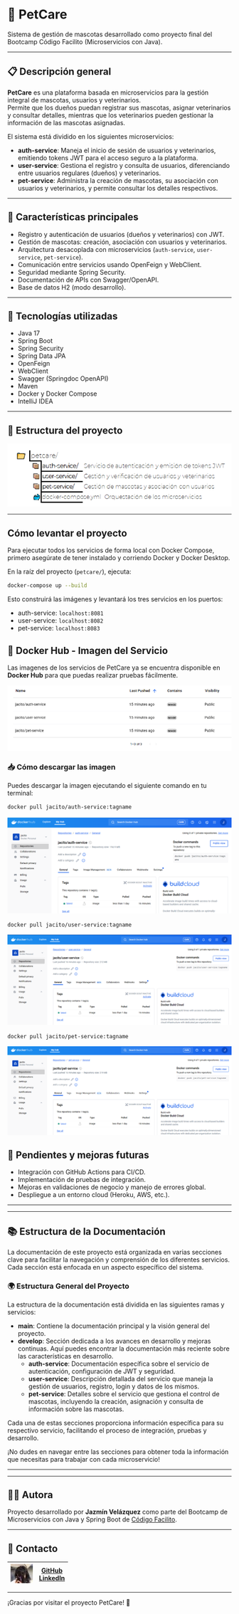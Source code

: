 # 🐾 PetCare

Sistema de gestión de mascotas desarrollado como proyecto final del Bootcamp Código Facilito (Microservicios con Java).

---

## 📋 Descripción general

**PetCare** es una plataforma basada en microservicios para la gestión integral de mascotas, usuarios y veterinarios.  
Permite que los dueños puedan registrar sus mascotas, asignar veterinarios y consultar detalles, mientras que los veterinarios pueden gestionar la información de las mascotas asignadas.

El sistema está dividido en los siguientes microservicios:

- **auth-service**: Maneja el inicio de sesión de usuarios y veterinarios, emitiendo tokens JWT para el acceso seguro a la plataforma.
- **user-service**: Gestiona el registro y consulta de usuarios, diferenciando entre usuarios regulares (dueños) y veterinarios.
- **pet-service**: Administra la creación de mascotas, su asociación con usuarios y veterinarios, y permite consultar los detalles respectivos.

---

## 🚀 Características principales

- Registro y autenticación de usuarios (dueños y veterinarios) con JWT.
- Gestión de mascotas: creación, asociación con usuarios y veterinarios.
- Arquitectura desacoplada con microservicios (`auth-service`, `user-service`, `pet-service`).
- Comunicación entre servicios usando OpenFeign y WebClient.
- Seguridad mediante Spring Security.
- Documentación de APIs con Swagger/OpenAPI.
- Base de datos H2 (modo desarrollo).

---

## 🧰 Tecnologías utilizadas

- Java 17
- Spring Boot
- Spring Security
- Spring Data JPA
- OpenFeign
- WebClient
- Swagger (Springdoc OpenAPI)
- Maven
- Docker y Docker Compose
- IntelliJ IDEA

---

## 📁 Estructura del proyecto

![Estructura del proyecto](https://github.com/jacito/pet-care-imagenes/raw/main/Estructura/Basica.png)


---

## Cómo levantar el proyecto

Para ejecutar todos los servicios de forma local con Docker Compose, primero asegúrate de tener instalado y corriendo Docker y Docker Desktop.

En la raíz del proyecto (`petcare/`), ejecuta:

```bash
docker-compose up --build
``` 

Esto construirá las imágenes y levantará los tres servicios en los puertos:

- auth-service: `localhost:8081`
- user-service: `localhost:8082`
- pet-service: `localhost:8083`

## 🐋 Docker Hub - Imagen del Servicio

Las imagenes de los servicios de PetCare ya se encuentra disponible en **Docker Hub** para que puedas realizar pruebas fácilmente.

![Imagenes](https://raw.githubusercontent.com/jacito/pet-care-imagenes/refs/heads/main/Servicios/Imagenes.png)

### 📥 Cómo descargar las imagen

Puedes descargar la imagen ejecutando el siguiente comando en tu terminal:

```bash
docker pull jacito/auth-service:tagname
```

![Imagen auth-service](https://raw.githubusercontent.com/jacito/pet-care-imagenes/refs/heads/main/Servicios/Auth/Image.png)

```bash
docker pull jacito/user-service:tagname
```
![Imagen user-service](https://raw.githubusercontent.com/jacito/pet-care-imagenes/refs/heads/main/Servicios/User/Image.png)

```bash
docker pull jacito/pet-service:tagname
```
![Imagen pet-service](https://raw.githubusercontent.com/jacito/pet-care-imagenes/refs/heads/main/Servicios/Pet/Image.png)


## 📌 Pendientes y mejoras futuras

- Integración con GitHub Actions para CI/CD.
- Implementación de pruebas de integración.
- Mejoras en validaciones de negocio y manejo de errores global.
- Despliegue a un entorno cloud (Heroku, AWS, etc.).

---
---

## 📚 Estructura de la Documentación

La documentación de este proyecto está organizada en varias secciones clave para facilitar la navegación y comprensión de los diferentes servicios. Cada sección está enfocada en un aspecto específico del sistema.

### 🌍 Estructura General del Proyecto

La estructura de la documentación está dividida en las siguientes ramas y servicios:

- **main**: Contiene la documentación principal y la visión general del proyecto.
- **develop**: Sección dedicada a los avances en desarrollo y mejoras continuas. Aquí puedes encontrar la documentación más reciente sobre las características en desarrollo.
  - **auth-service**: Documentación específica sobre el servicio de autenticación, configuración de JWT y seguridad.
  - **user-service**: Descripción detallada del servicio que maneja la gestión de usuarios, registro, login y datos de los mismos.
  - **pet-service**: Detalles sobre el servicio que gestiona el control de mascotas, incluyendo la creación, asignación y consulta de información sobre las mascotas.

Cada una de estas secciones proporciona información específica para su respectivo servicio, facilitando el proceso de integración, pruebas y desarrollo.

¡No dudes en navegar entre las secciones para obtener toda la información que necesitas para trabajar con cada microservicio!

---
---

## 👩‍💻 Autora

Proyecto desarrollado por **Jazmín Velázquez** como parte del Bootcamp de Microservicios con Java y Spring Boot de [Código Facilito](https://codigofacilito.com/).

---

## 📇 Contacto

| ![Jacito](https://github.com/jacito/pet-care-imagenes/raw/main/Perfil/Jacito.jpg) | [GitHub](https://github.com/jacito)<br>[LinkedIn](https://www.linkedin.com/in/jacito/) |
|:--:|:--:|




---

¡Gracias por visitar el proyecto PetCare! 🐾

